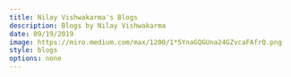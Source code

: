 ```yaml
---
title: Nilay Vishwakarma's Blogs
description: Blogs by Nilay Vishwakarma
date: 09/19/2019
image: https://miro.medium.com/max/1200/1*5YnaGQGUna24GZvcaFAfrQ.png
style: blogs
options: none
---
```

